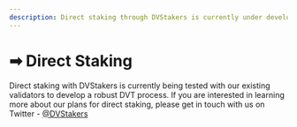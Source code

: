 ```yaml
---
description: Direct staking through DVStakers is currently under development.
---
```


# ➡ Direct Staking

Direct staking with DVStakers is currently being tested with our existing validators to develop a robust DVT process. If you are interested in learning more about our plans for direct staking, please get in touch with us on Twitter - [@DVStakers](https://twitter.com/DVStakers)
